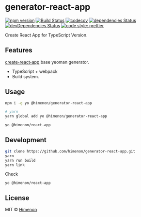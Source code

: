 # generator-react-app

[![npm version](https://badgen.net/npm/v/@himenon/generator-react-app)](https://npm.im/@himenon/generator-react-app)
[![Build Status](https://travis-ci.com/himenon/generator-react-app.svg?branch=master)](https://travis-ci.com/himenon/generator-react-app)
[![codecov](https://codecov.io/gh/himenon/generator-react-app/branch/master/graph/badge.svg)](https://codecov.io/gh/himenon/generator-react-app)
[![dependencies Status](https://david-dm.org/himenon/generator-react-app/status.svg)](https://david-dm.org/himenon/generator-react-app)
[![devDependencies Status](https://david-dm.org/himenon/generator-react-app/dev-status.svg)](https://david-dm.org/himenon/generator-react-app?type=dev)
[![code style: prettier](https://img.shields.io/badge/code_style-prettier-ff69b4.svg?style=flat-square)](https://github.com/prettier/prettier)

Create React App for TypeScript Version.

## Features

[create-react-app](https://github.com/facebook/create-react-app) base yeoman generator.

* TypeScript + webpack
* Build system.

## Usage

```sh
npm i -g yo @himenon/generator-react-app

# yarn
yarn global add yo @himenon/generator-react-app
```

```sh
yo @himenon/react-app
```

## Development

```sh
git clone https://github.com/himenon/generator-react-app.git
yarn
yarn run build
yarn link
```

Check

```
yo @himenon/react-app
```

## License

MIT &copy; [Himenon](https://github.com/Himenon)
